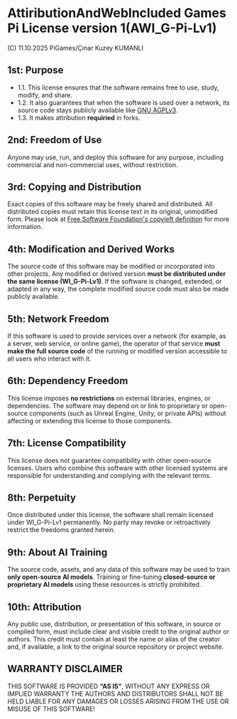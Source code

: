 # AttiributionAndWebIncluded Games Pi License version 1(AWI_G-Pi-Lv1)
(C) 11.10.2025 PiGames/Çınar Kuzey KUMANLI

## 1st: Purpose
- 1.1. This license ensures that the software remains free to use, study, modify, and share.
- 1.2. It also guarantees that when the software is used over a network, its source code stays publicly available like [GNU AGPLv3](https://www.gnu.org/licenses/agpl-3.0.html).
- 1.3. It makes attribution **requiried** in forks.

## 2nd: Freedom of Use
Anyone may use, run, and deploy this software for any purpose,
including commercial and non-commercial uses, without restriction.

## 3rd: Copying and Distribution
Exact copies of this software may be freely shared and distributed. 
All distributed copies must retain this license text in its original, unmodified form.
Please look at [Free Software Foundation's copyleft definition](https://www.gnu.org/licenses/copyleft.html) for more information.

## 4th: Modification and Derived Works
The source code of this software may be modified or incorporated into other projects. 
Any modified or derived version **must be distributed under the same license (WI_G-Pi-Lv1)**. 
If the software is changed, extended, or adapted in any way, 
the complete modified source code must also be made publicly available.

## 5th: Network Freedom
If this software is used to provide services over a network
(for example, as a server, web service, or online game),
the operator of that service **must make the full source code**
of the running or modified version accessible to all users who interact with it.

## 6th: Dependency Freedom
This license imposes **no restrictions** on external libraries, engines, or dependencies.
The software may depend on or link to proprietary or open-source components
(such as Unreal Engine, Unity, or private APIs)
without affecting or extending this license to those components.

## 7th: License Compatibility
This license does not guarantee compatibility with other open-source licenses.
Users who combine this software with other licensed systems
are responsible for understanding and complying with the relevant terms.

## 8th: Perpetuity
Once distributed under this license, the software shall remain licensed under WI_G-Pi-Lv1 permanently.
No party may revoke or retroactively restrict the freedoms granted herein.

## 9th: About AI Training
The source code, assets, and any data of this software may be used to train **only open-source AI models**.
Training or fine-tuning **closed-source or proprietary AI models** using these resources is strictly prohibited.

## 10th: Attribution
Any public use, distribution, or presentation of this software, in source or compiled form,
must include clear and visible credit to the original author or authors.
This credit must contain at least the name or alias of the creator and, if available,
a link to the original source repository or project website.

## WARRANTY DISCLAIMER
THIS SOFTWARE IS PROVIDED **“AS IS”**, WITHOUT ANY EXPRESS OR IMPLIED WARRANTY 
THE AUTHORS AND DISTRIBUTORS SHALL NOT BE HELD LIABLE FOR ANY DAMAGES OR LOSSES
ARISING FROM THE USE OR MISUSE OF THIS SOFTWARE!
